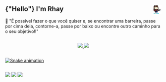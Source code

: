 <div>
  <img  align="right" height="30" width="30" alt="rhay-git" src="rhay.jpg";
  
</div>

## {"Hello"} I'm Rhay

🧠 "É possível fazer o que você quiser e, se encontrar uma barreira, passe por cima dela, contorne-a, passe por baixo ou encontre outro caminho para o seu objetivo!!"
##
  
<div align="center">
  <a href="https://github.com/rhaycf">
  <img height="150em" src="https://github-readme-stats.vercel.app/api?username=rhaycf&show_icons=true&theme=highcontrast&include_all_commits=true&count_private=true"/>
  <img height="150em" src="https://github-readme-stats.vercel.app/api/top-langs/?username=rhaycf&layout=compact&langs_count=7&theme=highcontrast"/>
</div>
 
 ##
 
 <div>
  
  ![Snake animation](https://github.com/rhaycf/rhaycf/blob/output/github-contribution-grid-snake.svg)
  
 </div>

##
  
 <div>
   	<a href="https://twitter.com/FabresRhayane" target="_blank"><img src="https://img.shields.io/badge/Twitter-1DA1F2?style=for-the-badge&logo=twitter&logoColor=white" target="_blank"></a>
  <a href = "mailto:rhayanefabres@gmail.com"><img src="https://img.shields.io/badge/Gmail-D14836?style=for-the-badge&logo=gmail&logoColor=white" target="_blank"></a>
  <a href="https://www.linkedin.com/in/fabres-rhayane/" target="_blank"><img src="https://img.shields.io/badge/-LinkedIn-%230077B5?style=for-the-badge&logo=linkedin&logoColor=white" target="_blank"></a> 
 </div>
 
